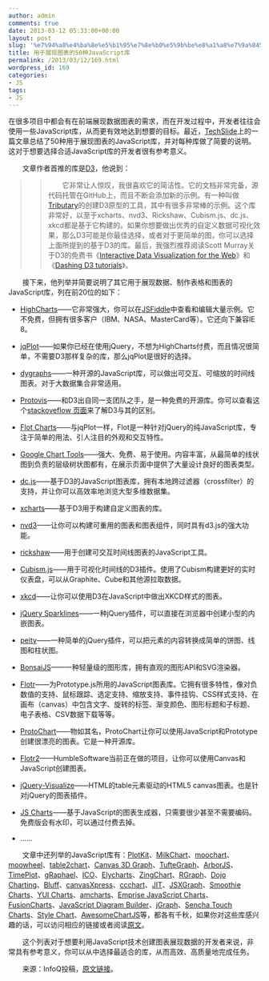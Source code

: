 ```yaml
---
author: admin
comments: true
date: 2013-03-12 05:33:00+00:00
layout: post
slug: '%e7%94%a8%e4%ba%8e%e5%b1%95%e7%8e%b0%e5%9b%be%e8%a1%a8%e7%9a%8450%e7%a7%8djavascript%e5%ba%93'
title: 用于展现图表的50种JavaScript库
permalink: /2013/03/12/169.html
wordpress_id: 169
categories:
- JS
tags:
- JS
---
```





在很多项目中都会有在前端展现数据图表的需求，而在开发过程中，开发者往往会使用一些JavaScript库，从而更有效地达到想要的目标。最近，[TechSlide](http://techslides.com/)上的一篇文章总结了50种用于展现图表的JavaScript库，并对每种库做了简要的说明。这对于想要选择合适JavaScript库的开发者很有参考意义。




　　文章作者首推的库是[D3](http://d3js.org/)，他说到：




<blockquote>

> 
> 　　它非常让人惊叹，我很喜欢它的简洁性。它的文档非常完备，源代码托管在GitHub上，而且不断会添加新的示例。有一种叫做[Tributary](http://tributary.io/)的创建D3原型的工具，其中有很多非常棒的示例。这个库非常好，以至于xcharts、nvd3、Rickshaw、Cubism.js、dc.js、xkcd都是基于它构建的。如果你想要做出优秀的自定义数据可视化效果，那么D3可能是你最佳选择，或者对于更简单的图，你可以选择上面所提到的基于D3的库。最后，我强烈推荐阅读Scott
 Murray关于D3的免费书《[Interactive Data Visualization for the Web](http://ofps.oreilly.com/titles/9781449339739/)》和《[Dashing D3 tutorials](http://www.dashingd3js.com/)》。
> 
> 
</blockquote>




　　接下来，他列举并简要说明了其它用于展现数据、制作表格和图表的JavaScript库，列在前20位的如下：






  * [HighCharts](http://www.highcharts.com/)——它非常强大，你可以在[JSFiddle](http://www.highcharts.com/demo/)中查看和编辑大量示例。它不免费，但拥有很多客户（IBM、NASA、MasterCard等）。它还向下兼容IE 8。

  * [jqPlot](http://www.jqplot.com/)——如果你已经在使用jQuery，不想为HighCharts付费，而且情况很简单，不需要D3那样复杂的库，那么jqPlot是很好的选择。

  * [dygraphs](http://dygraphs.com/)——一种开源的JavaScript库，可以做出可交互、可缩放的时间线图表。对于大数据集合非常适用。

  * [Protovis](http://mbostock.github.com/protovis/)——和D3出自同一支团队之手，是一种免费的开源库。你可以查看这个[stackoveflow 页面](http://stackoverflow.com/questions/6212104/protovis-vs-d3-js)来了解D3与其的区别。

  * [Flot Charts](http://www.flotcharts.org/)——与jqPlot一样，Flot是一种针对jQuery的纯JavaScript库，专注于简单的用法、引人注目的外观和交互特性。

  * [Google Chart Tools](https://developers.google.com/chart/)——强大、免费、易于使用。内容丰富，从最简单的线状图到负责的层级树状图都有，在展示页面中提供了大量设计良好的图表类型。

  * [dc.js](http://nickqizhu.github.com/dc.js/)——基于D3的JavaScript图表库，拥有本地跨过滤器（crossfilter）的支持，并让你可以高效率地浏览大型多维数据集。

  * [xcharts](http://tenxer.github.com/xcharts/)——基于D3用于构建自定义图表的库。

  * [nvd3](http://nvd3.com/)——让你可以构建可重用的图表和图表组件，同时具有d3.js的强大功能。

  * [rickshaw](http://code.shutterstock.com/rickshaw/)——用于创建可交互时间线图表的JavaScript工具。

  * [Cubism.js](http://square.github.com/cubism/)——用于可视化时间线的D3插件。使用了Cubism构建更好的实时仪表盘，可以从Graphite、Cube和其他源拉取数据。

  * [xkcd](http://dan.iel.fm/xkcd/)——让你可以使用D3在JavaScript中做出XKCD样式的图表。

  * [jQuery Sparklines](http://www.omnipotent.net/jquery.sparkline/)——一种jQuery插件，可以直接在浏览器中创建小型的内嵌图表。

  * [peity](http://benpickles.github.com/peity/)——一种简单的jQuery插件，可以把元素的内容转换成简单的饼图、线图和柱状图。

  * [BonsaiJS](http://bonsaijs.org/)——一种轻量级的图形库，拥有直观的图形API和SVG渲染器。

  * [Flotr](http://code.google.com/p/flotr/)——为Prototype.js所用的JavaScript图表库。它拥有很多特性，像对负数值的支持、鼠标跟踪、选定支持、缩放支持、事件挂钩、CSS样式支持、在画布（canvas）中包含文字、旋转的标签、渐变颜色、图形标题和子标题、电子表格、CSV数据下载等等。

  * [ProtoChart](http://code.google.com/p/protochart/)——物如其名，ProtoChart让你可以使用JavaScript和Prototype创建很漂亮的图表。它是一种开源库。

  * [Flotr2](http://humblesoftware.com/flotr2/)——HumbleSoftware当前正在做的项目，让你可以使用Canvas和JavaScript创建图表。

  * [jQuery-Visualize](https://github.com/filamentgroup/jQuery-Visualize)——HTML的table元素驱动的HTML5 canvas图表。也是针对jQuery的图表插件。

  * [JS Charts](http://www.jscharts.com/)——基于JavaScript的图表生成器，只需要很少甚至不需要编码。免费版会有水印，可以通过付费去掉。

  * ……



　　文章中还列举的JavaScript库有：[PlotKit](http://www.liquidx.net/plotkit/)、[MilkChart](http://mootools.net/forge/p/milkchart)、[moochart](http://moochart.coneri.se/)、[moowheel](http://www.labs.unwieldy.net/moowheel/)、[table2chart](http://mootools.net/forge/p/table2chart)、[Canvas
 3D Graph](http://dragan.yourtree.org/code/canvas-3d-graph/)、[TufteGraph](http://xaviershay.github.com/tufte-graph/)、[ArborJS](http://arborjs.org/)、[TimePlot](http://www.simile-widgets.org/timeplot/)、[gRaphael](http://g.raphaeljs.com/)、[ICO](https://github.com/uiteoi/ico)、[Elycharts](http://elycharts.com/)、[ZingChart](http://www.zingchart.com/)、[RGraph](http://www.rgraph.net/)、[Dojo
 Charting](http://dojotoolkit.org/documentation/tutorials/1.8/charting/)、[Bluff](http://bluff.jcoglan.com/)、[canvasXpress](http://canvasxpress.org/)、[ccchart](http://jsgt.org/c/test/ws.htm)、[JIT](http://philogb.github.com/jit/)、[JSXGraph](http://jsxgraph.uni-bayreuth.de/wp/)、[Smoothie
 Charts](http://smoothiecharts.org/)、[YUI Charts](http://yuilibrary.com/yui/docs/charts/)、[amcharts](http://www.amcharts.com/javascript-charts/)、[Emprise JavaScript Charts](http://www.ejschart.com/)、[FusionCharts](http://www.fusioncharts.com/)、[JavaScript
 Diagram Builder](http://www.lutanho.net/diagram/)、[jGraph](http://www.jgraph.com/index.html)、[Sencha Touch Charts](http://www.sencha.com/products/touch/charts/)、[Style Chart](http://chart.inetsoft.com/)、[AwesomeChartJS](http://cyberpython.github.com/AwesomeChartJS/)等，都各有千秋，如果你对这些库感兴趣的话，可以访问相应的链接或者阅读[原文](http://techslides.com/50-javascript-charting-and-graphics-libraries/)。




　　这个列表对于想要利用JavaScript技术创建图表展现数据的开发者来说，非常具有参考意义，你可以从中选择最适合的库，从而高效、高质量地完成任务。




　　来源：InfoQ投稿，[原文链接](http://www.infoq.com/cn/news/2013/01/50-javascript-chart-lib)。



